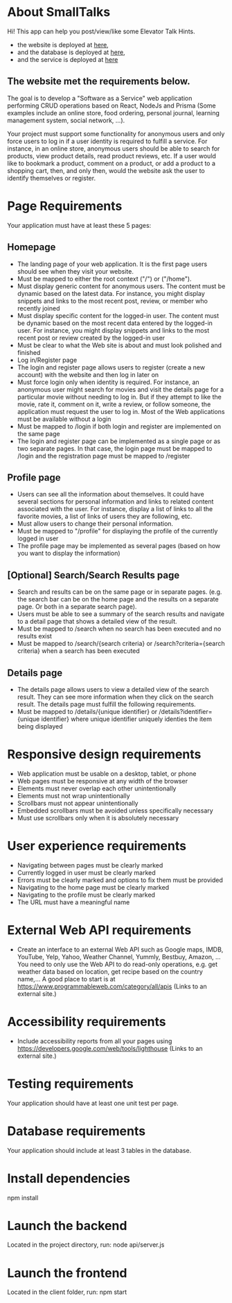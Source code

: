 # About SmallTalks

Hi! This app can help you post/view/like some Elevator Talk Hints. 

* the website is deployed at [here](https://5610-web3-ymtowya.vercel.app/), 
* and the database is deployed at [here](https://app.planetscale.com/kaigendo/deploy-test),
* and the service is deployed at [here](https://cs-5610-web-dev.wm.r.appspot.com)

The website met the requirements below.
----

The goal is to develop a "Software as a Service" web application performing CRUD operations based on React, NodeJs and Prisma (Some examples include an online store, food ordering, personal journal, learning management system, social network, ...).

Your project must support some functionality for anonymous users and only force users to log in if a user identity is required to fulfill a service. For instance, in an online store, anonymous users should be able to search for products, view product details, read product reviews, etc. If a user would like to bookmark a product, comment on a product, or add a product to a shopping cart, then, and only then, would the website ask the user to identify themselves or register.

# Page Requirements
Your application must have at least these 5 pages:

## Homepage
- The landing page of your web application. It is the first page users should see when they visit your website. 
- Must be mapped to either the root context ("/") or ("/home").
- Must display generic content for anonymous users. The content must be dynamic based on the latest data. For instance, you might display snippets and links to the most recent post, review, or member who recently joined
- Must display specific content for the logged-in user. The content must be dynamic based on the most recent data entered by the logged-in user. For instance, you might display snippets and links to the most recent post or review created by the logged-in user
- Must be clear to what the Web site is about and must look polished and finished
- Log in/Register page
- The login and register page allows users to register (create a new account) with the website and then log in later on
- Must force login only when identity is required. For instance, an anonymous user might search for movies and visit the details page for a particular movie without needing to log in. But if they attempt to like the movie, rate it, comment on it, write a review, or follow someone, the application must request the user to log in. Most of the Web applications must be available without a login 
- Must be mapped to /login if both login and register are implemented on the same page
- The login and register page can be implemented as a single page or as two separate pages. In that case, the login page must be mapped to /login and the registration page must be mapped to /register

## Profile page
- Users can see all the information about themselves. It could have several sections for personal information and links to related content associated with the user.  For instance, display a list of links to all the favorite movies, a  list of links of users they are following, etc.
- Must allow users to change their personal information.  
- Must be mapped to "/profile" for displaying the profile of the currently logged in user
- The profile page may be implemented as several pages (based on how you want to display the information)

## [Optional] Search/Search Results page
- Search and results can be on the same page or in separate pages. (e.g. the search bar can be on the home page and the results on a separate page. Or both in a separate search page). 
- Users must be able to see a summary of the search results and navigate to a detail page that shows a detailed view of the result. 
- Must be mapped to /search when no search has been executed and no results exist
- Must be mapped to /search/{search criteria} or /search?criteria={search criteria} when a search has been executed  

## Details page
- The details page allows users to view a detailed view of the search result. They can see more information when they click on the search result. The details page must fulfill the following requirements.
- Must be mapped to /details/{unique identifier} or /details?identifier={unique identifier} where unique identifier uniquely identies the item being displayed

# Responsive design requirements
- Web application must be usable on a desktop, tablet, or phone
- Web pages must be responsive at any width of the browser
- Elements must never overlap each other unintentionally
- Elements must not wrap unintentionally
- Scrollbars must not appear unintentionally
- Embedded scrollbars must be avoided unless specifically necessary
- Must use scrollbars only when it is absolutely necessary

# User experience requirements
- Navigating between pages must be clearly marked
- Currently logged in user must be clearly marked
- Errors must be clearly marked and options to fix them must be provided
- Navigating to the home page must be clearly marked
- Navigating to the profile must be clearly marked
- The URL must have a meaningful name

# External Web API requirements
- Create an interface to an external Web API such as Google maps, IMDB, YouTube, Yelp, Yahoo, Weather Channel, Yummly, Bestbuy, Amazon, ...  You need to only use the Web API to do read-only operations, e.g. get weather data based on location, get recipe based on the country name,... A good place to start is at https://www.programmableweb.com/category/all/apis (Links to an external site.) 

# Accessibility requirements
- Include accessibility reports from all your pages using https://developers.google.com/web/tools/lighthouse (Links to an external site.) 

# Testing requirements
Your application should have at least one unit test per page. 

# Database requirements
Your application should include at least 3 tables in the database.  

# Install dependencies 
npm install
# Launch the backend
Located in the project directory, run: node api/server.js

# Launch the frontend
Located in the client folder, run: npm start

